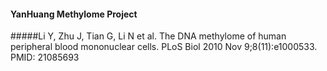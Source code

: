 #### YanHuang Methylome Project
#####Li Y, Zhu J, Tian G, Li N et al. The DNA methylome of human peripheral blood mononuclear cells. PLoS Biol 2010 Nov 9;8(11):e1000533. PMID: 21085693
